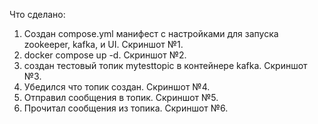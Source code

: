 Что сделано:
1. Создан compose.yml манифест с настройками для запуска zookeeper, kafka, и UI. Скриншот №1.
2. docker compose up -d. Скриншот №2.
3. создан тестовый топик mytesttopic в контейнере kafka. Скриншот №3.
4. Убедился что топик создан. Скриншот №4.
5. Отправил сообщения в топик. Скриншот №5.
6. Прочитал сообщения из топика. Скриншот №6.